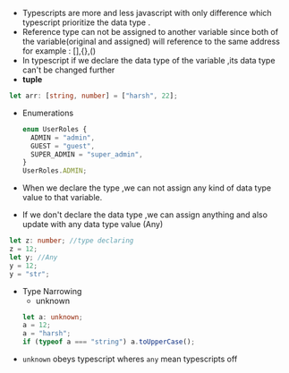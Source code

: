 - Typescripts are more and less javascript with only difference which typescript prioritize the data type .
- Reference type can not be assigned to another variable since both of the variable(original and assigned) will reference to the same address
  for example : [],{},()
- In typescript if we declare the data type of the variable ,its data type can't be changed further
- **tuple**

```ts
let arr: [string, number] = ["harsh", 22];
```

- Enumerations

  ```ts
  enum UserRoles {
    ADMIN = "admin",
    GUEST = "guest",
    SUPER_ADMIN = "super_admin",
  }
  UserRoles.ADMIN;
  ```

- When we declare the type ,we can not assign any kind of data type value to that variable.

- If we don't declare the data type ,we can assign anything and also update with any data type value (Any)

```ts
let z: number; //type declaring
z = 12;
let y; //Any
y = 12;
y = "str";
```

- Type Narrowing
  - unknown
  ```ts
  let a: unknown;
  a = 12;
  a = "harsh";
  if (typeof a === "string") a.toUpperCase();
  ```
- `unknown` obeys typescript wheres `any` mean typescripts off
